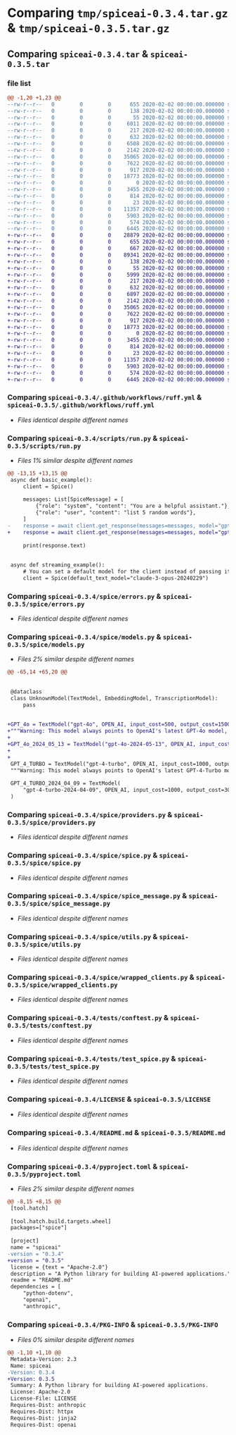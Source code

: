 # Comparing `tmp/spiceai-0.3.4.tar.gz` & `tmp/spiceai-0.3.5.tar.gz`

## Comparing `spiceai-0.3.4.tar` & `spiceai-0.3.5.tar`

### file list

```diff
@@ -1,20 +1,23 @@
--rw-r--r--   0        0        0      655 2020-02-02 00:00:00.000000 spiceai-0.3.4/.github/workflows/ruff.yml
--rw-r--r--   0        0        0      138 2020-02-02 00:00:00.000000 spiceai-0.3.4/scripts/mytoml.toml
--rw-r--r--   0        0        0       55 2020-02-02 00:00:00.000000 spiceai-0.3.4/scripts/prompt.txt
--rw-r--r--   0        0        0     6011 2020-02-02 00:00:00.000000 spiceai-0.3.4/scripts/run.py
--rw-r--r--   0        0        0      217 2020-02-02 00:00:00.000000 spiceai-0.3.4/spice/__init__.py
--rw-r--r--   0        0        0      632 2020-02-02 00:00:00.000000 spiceai-0.3.4/spice/errors.py
--rw-r--r--   0        0        0     6508 2020-02-02 00:00:00.000000 spiceai-0.3.4/spice/models.py
--rw-r--r--   0        0        0     2142 2020-02-02 00:00:00.000000 spiceai-0.3.4/spice/providers.py
--rw-r--r--   0        0        0    35065 2020-02-02 00:00:00.000000 spiceai-0.3.4/spice/spice.py
--rw-r--r--   0        0        0     7622 2020-02-02 00:00:00.000000 spiceai-0.3.4/spice/spice_message.py
--rw-r--r--   0        0        0      917 2020-02-02 00:00:00.000000 spiceai-0.3.4/spice/utils.py
--rw-r--r--   0        0        0    18773 2020-02-02 00:00:00.000000 spiceai-0.3.4/spice/wrapped_clients.py
--rw-r--r--   0        0        0        0 2020-02-02 00:00:00.000000 spiceai-0.3.4/tests/__init__.py
--rw-r--r--   0        0        0     3455 2020-02-02 00:00:00.000000 spiceai-0.3.4/tests/conftest.py
--rw-r--r--   0        0        0      814 2020-02-02 00:00:00.000000 spiceai-0.3.4/tests/test_spice.py
--rw-r--r--   0        0        0       23 2020-02-02 00:00:00.000000 spiceai-0.3.4/.gitignore
--rw-r--r--   0        0        0    11357 2020-02-02 00:00:00.000000 spiceai-0.3.4/LICENSE
--rw-r--r--   0        0        0     5903 2020-02-02 00:00:00.000000 spiceai-0.3.4/README.md
--rw-r--r--   0        0        0      574 2020-02-02 00:00:00.000000 spiceai-0.3.4/pyproject.toml
--rw-r--r--   0        0        0     6445 2020-02-02 00:00:00.000000 spiceai-0.3.4/PKG-INFO
+-rw-r--r--   0        0        0    28879 2020-02-02 00:00:00.000000 spiceai-0.3.5/tags
+-rw-r--r--   0        0        0      655 2020-02-02 00:00:00.000000 spiceai-0.3.5/.github/workflows/ruff.yml
+-rw-r--r--   0        0        0      667 2020-02-02 00:00:00.000000 spiceai-0.3.5/.ropeproject/globalnames
+-rw-r--r--   0        0        0    89341 2020-02-02 00:00:00.000000 spiceai-0.3.5/.ropeproject/history
+-rw-r--r--   0        0        0      138 2020-02-02 00:00:00.000000 spiceai-0.3.5/scripts/mytoml.toml
+-rw-r--r--   0        0        0       55 2020-02-02 00:00:00.000000 spiceai-0.3.5/scripts/prompt.txt
+-rw-r--r--   0        0        0     5999 2020-02-02 00:00:00.000000 spiceai-0.3.5/scripts/run.py
+-rw-r--r--   0        0        0      217 2020-02-02 00:00:00.000000 spiceai-0.3.5/spice/__init__.py
+-rw-r--r--   0        0        0      632 2020-02-02 00:00:00.000000 spiceai-0.3.5/spice/errors.py
+-rw-r--r--   0        0        0     6897 2020-02-02 00:00:00.000000 spiceai-0.3.5/spice/models.py
+-rw-r--r--   0        0        0     2142 2020-02-02 00:00:00.000000 spiceai-0.3.5/spice/providers.py
+-rw-r--r--   0        0        0    35065 2020-02-02 00:00:00.000000 spiceai-0.3.5/spice/spice.py
+-rw-r--r--   0        0        0     7622 2020-02-02 00:00:00.000000 spiceai-0.3.5/spice/spice_message.py
+-rw-r--r--   0        0        0      917 2020-02-02 00:00:00.000000 spiceai-0.3.5/spice/utils.py
+-rw-r--r--   0        0        0    18773 2020-02-02 00:00:00.000000 spiceai-0.3.5/spice/wrapped_clients.py
+-rw-r--r--   0        0        0        0 2020-02-02 00:00:00.000000 spiceai-0.3.5/tests/__init__.py
+-rw-r--r--   0        0        0     3455 2020-02-02 00:00:00.000000 spiceai-0.3.5/tests/conftest.py
+-rw-r--r--   0        0        0      814 2020-02-02 00:00:00.000000 spiceai-0.3.5/tests/test_spice.py
+-rw-r--r--   0        0        0       23 2020-02-02 00:00:00.000000 spiceai-0.3.5/.gitignore
+-rw-r--r--   0        0        0    11357 2020-02-02 00:00:00.000000 spiceai-0.3.5/LICENSE
+-rw-r--r--   0        0        0     5903 2020-02-02 00:00:00.000000 spiceai-0.3.5/README.md
+-rw-r--r--   0        0        0      574 2020-02-02 00:00:00.000000 spiceai-0.3.5/pyproject.toml
+-rw-r--r--   0        0        0     6445 2020-02-02 00:00:00.000000 spiceai-0.3.5/PKG-INFO
```

### Comparing `spiceai-0.3.4/.github/workflows/ruff.yml` & `spiceai-0.3.5/.github/workflows/ruff.yml`

 * *Files identical despite different names*

### Comparing `spiceai-0.3.4/scripts/run.py` & `spiceai-0.3.5/scripts/run.py`

 * *Files 1% similar despite different names*

```diff
@@ -13,15 +13,15 @@
 async def basic_example():
     client = Spice()
 
     messages: List[SpiceMessage] = [
         {"role": "system", "content": "You are a helpful assistant."},
         {"role": "user", "content": "list 5 random words"},
     ]
-    response = await client.get_response(messages=messages, model="gpt-4-0125-preview")
+    response = await client.get_response(messages=messages, model="gpt-4o")
 
     print(response.text)
 
 
 async def streaming_example():
     # You can set a default model for the client instead of passing it with each call
     client = Spice(default_text_model="claude-3-opus-20240229")
```

### Comparing `spiceai-0.3.4/spice/errors.py` & `spiceai-0.3.5/spice/errors.py`

 * *Files identical despite different names*

### Comparing `spiceai-0.3.4/spice/models.py` & `spiceai-0.3.5/spice/models.py`

 * *Files 2% similar despite different names*

```diff
@@ -65,14 +65,20 @@
 
 
 @dataclass
 class UnknownModel(TextModel, EmbeddingModel, TranscriptionModel):
     pass
 
 
+GPT_4o = TextModel("gpt-4o", OPEN_AI, input_cost=500, output_cost=1500, context_length=128000)
+"""Warning: This model always points to OpenAI's latest GPT-4o model, so the input and output costs may incorrect. We recommend using specific versions of GPT-4o instead."""
+
+GPT_4o_2024_05_13 = TextModel("gpt-4o-2024-05-13", OPEN_AI, input_cost=500, output_cost=1500, context_length=128000)
+
+
 GPT_4_TURBO = TextModel("gpt-4-turbo", OPEN_AI, input_cost=1000, output_cost=3000, context_length=128000)
 """Warning: This model always points to OpenAI's latest GPT-4-Turbo model, so the input and output costs may incorrect. We recommend using specific versions of GPT-4-Turbo instead."""
 
 GPT_4_TURBO_2024_04_09 = TextModel(
     "gpt-4-turbo-2024-04-09", OPEN_AI, input_cost=1000, output_cost=3000, context_length=128000
 )
```

### Comparing `spiceai-0.3.4/spice/providers.py` & `spiceai-0.3.5/spice/providers.py`

 * *Files identical despite different names*

### Comparing `spiceai-0.3.4/spice/spice.py` & `spiceai-0.3.5/spice/spice.py`

 * *Files identical despite different names*

### Comparing `spiceai-0.3.4/spice/spice_message.py` & `spiceai-0.3.5/spice/spice_message.py`

 * *Files identical despite different names*

### Comparing `spiceai-0.3.4/spice/utils.py` & `spiceai-0.3.5/spice/utils.py`

 * *Files identical despite different names*

### Comparing `spiceai-0.3.4/spice/wrapped_clients.py` & `spiceai-0.3.5/spice/wrapped_clients.py`

 * *Files identical despite different names*

### Comparing `spiceai-0.3.4/tests/conftest.py` & `spiceai-0.3.5/tests/conftest.py`

 * *Files identical despite different names*

### Comparing `spiceai-0.3.4/tests/test_spice.py` & `spiceai-0.3.5/tests/test_spice.py`

 * *Files identical despite different names*

### Comparing `spiceai-0.3.4/LICENSE` & `spiceai-0.3.5/LICENSE`

 * *Files identical despite different names*

### Comparing `spiceai-0.3.4/README.md` & `spiceai-0.3.5/README.md`

 * *Files identical despite different names*

### Comparing `spiceai-0.3.4/pyproject.toml` & `spiceai-0.3.5/pyproject.toml`

 * *Files 2% similar despite different names*

```diff
@@ -8,15 +8,15 @@
 [tool.hatch]
 
 [tool.hatch.build.targets.wheel]
 packages=["spice"]
 
 [project]
 name = "spiceai"
-version = "0.3.4"
+version = "0.3.5"
 license = {text = "Apache-2.0"}
 description = "A Python library for building AI-powered applications."
 readme = "README.md"
 dependencies = [
     "python-dotenv",
     "openai",
     "anthropic",
```

### Comparing `spiceai-0.3.4/PKG-INFO` & `spiceai-0.3.5/PKG-INFO`

 * *Files 0% similar despite different names*

```diff
@@ -1,10 +1,10 @@
 Metadata-Version: 2.3
 Name: spiceai
-Version: 0.3.4
+Version: 0.3.5
 Summary: A Python library for building AI-powered applications.
 License: Apache-2.0
 License-File: LICENSE
 Requires-Dist: anthropic
 Requires-Dist: httpx
 Requires-Dist: jinja2
 Requires-Dist: openai
```

